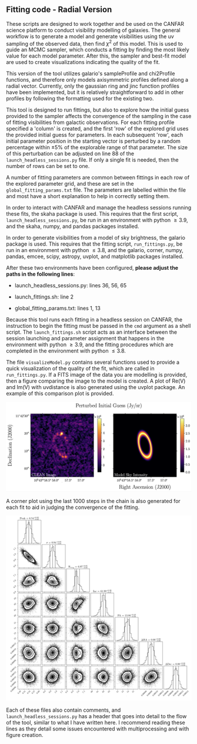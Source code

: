 ## Fitting code - Radial Version

These scripts are designed to work together and be used on the CANFAR science platform to conduct visibility modelling of galaxies. The general workflow is to generate a model and generate visibilities using the uv sampling of the observed data, then find $\chi^2$ of this model. This is used to guide an MCMC sampler, which conducts a fitting by finding the most likely value for each model parameter. After this, the sampler and best-fit model are used to create visualizations indicating the quality of the fit. 

This version of the tool utilizes galario's sampleProfile and chi2Profile functions, and therefore only models axisymmetric profiles defined along a radial vector. Currently, only the gaussian ring and jinc function profiles have been implemented, but it is relatively straightforward to add in other profiles by following the formatting used for the existing two. 

This tool is designed to run fittings, but also to explore how the initial guess provided to the sampler affects the convergence of the sampling in the case of fitting visibilities from galactic observations. For each fitting profile specified a 'column' is created, and the first 'row' of the explored grid uses the provided initial guess for parameters. In each subsequent 'row', each initial parameter position in the starting vector is perturbed by a random percentage within $\pm 5$% of the explorable range of that parameter. The size of this perturbation can be adjusted on line 88 of the `launch_headless_sessions.py` file. If only a single fit is needed, then the number of rows can be set to one. 

A number of fitting parameters are common between fittings in each row of the explored parameter grid, and these are set in the `global_fitting_params.txt` file. The parameters are labelled within the file and most have a short explanation to help in correctly setting them. 

In order to interact with CANFAR and manage the headless sessions running these fits, the skaha package is used. This requires that the first script, `launch_headless_sessions.py`, be run in an environment with python $\geq 3.9$, and the skaha, numpy, and pandas packages installed. 

In order to generate visibilities from a model of sky brightness, the galario package is used. This requires that the fitting script, `run_fittings.py`, be run in an environment with python $\leq 3.8$, and the galario, corner, numpy, pandas, emcee, scipy, astropy, uvplot, and matplotlib packages installed. 

After these two environments have been configured, **please adjust the paths in the following lines**:

- launch_headless_sessions.py: lines 36, 56, 65

- launch_fittings.sh: line 2 

- global_fitting_params.txt: lines 1, 13

Because this tool runs each fitting in a headless session on CANFAR, the instruction to begin the fitting must be passed in the `cmd` argument as a shell script. The `launch_fittings.sh` script acts as an interface between the session launching and parameter assignment that happens in the environment with python $\geq 3.9$, and the fitting procedures which are completed in the environment with python $\leq 3.8$.

The file `visualizeModel.py` contains several functions used to provide a quick visualization of the quality of the fit, which are called in `run_fittings.py`. If a FITS image of the data you are modelling is provided, then a figure comparing the image to the model is created. A plot of Re(V) and Im(V) with uvdistance is also generated using the uvplot package. An example of this comparison plot is provided. 

![A figure with two images plotted side-by side.](/radial_version/example_plot.png)

A corner plot using the last 1000 steps in the chain is also generated for each fit to aid in judging the convergence of the fitting. 

![A corner plot showing the probability distributions of each fit parameter.](/radial_version/example_corner.png) 

Each of these files also contain comments, and `launch_headless_sessions.py` has a header that goes into detail to the flow of the tool, similar to what I have written here. I recommend reading these lines as they detail some issues encountered with multiprocessing and with figure creation. 
